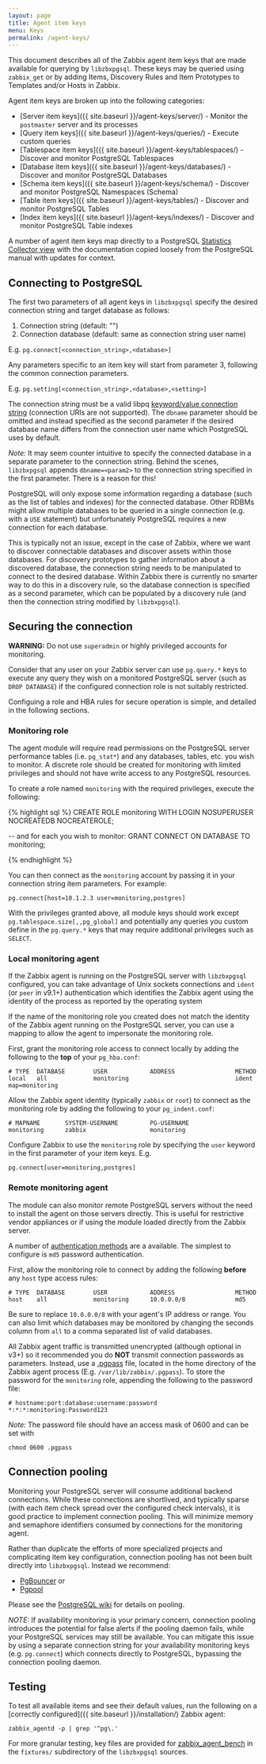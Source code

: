 ```yaml
---
layout: page
title: Agent item keys
menu: Keys
permalink: /agent-keys/
---
```


This document describes all of the Zabbix agent item keys that are made
available for querying by `libzbxpgsql`. These keys may be queried using
`zabbix_get` or by adding Items, Discovery Rules and Item Prototypes to
Templates and/or Hosts in Zabbix.

Agent item keys are broken up into the following categories:

* [Server item keys]({{ site.baseurl }}/agent-keys/server/) - Monitor the
  `postmaster` server and its processes
* [Query item keys]({{ site.baseurl }}/agent-keys/queries/) - Execute custom
  queries
* [Tablespace item keys]({{ site.baseurl }}/agent-keys/tablespaces/) - Discover and
  monitor PostgreSQL Tablespaces
* [Database item keys]({{ site.baseurl }}/agent-keys/databases/) - Discover and
  monitor PostgreSQL Databases
* [Schema item keys]({{ site.baseurl }}/agent-keys/schema/) - Discover and
  monitor PostgreSQL Namespaces (Schema)
* [Table item keys]({{ site.baseurl }}/agent-keys/tables/) - Discover and
  monitor PostgreSQL Tables
* [Index item keys]({{ site.baseurl }}/agent-keys/indexes/) - Discover and
  monitor PostgreSQL Table indexes

A number of agent item keys map directly to a PostgreSQL
[Statistics Collector view](http://www.postgresql.org/docs/9.4/static/monitoring-stats.html)
with the documentation copied loosely from the PostgreSQL manual with updates
for context.


## Connecting to PostgreSQL

The first two parameters of all agent keys in `libzbxpgsql` specify the desired
connection string and target database as follows:

1. Connection string     (default: "")
2. Connection database   (default: same as connection string user name)

E.g. `pg.connect[<connection_string>,<database>]`

Any parameters specific to an item key will start from parameter 3, following
the common connection parameters.

E.g. `pg.setting[<connection_string>,<database>,<setting>]`

The connection string must be a valid libpq [keyword/value connection string](http://www.postgresql.org/docs/9.4/static/libpq-connect.html#LIBPQ-PARAMKEYWORDS)
(connection URIs are not supported). The `dbname` parameter should be omitted
and instead specified as the second parameter if the desired database name
differs from the connection user name which PostgreSQL uses by default.

*Note:* It may seem counter intuitive to specify the connected database
in a separate parameter to the connection string. Behind the scenes,
`libzbxpgsql` appends `dbname=<param2>` to the connection string specified in
the first parameter. There is a reason for this!

PostgreSQL will only expose some information regarding a database (such as the
list of tables and indexes) for the connected database. Other RDBMs might allow
multiple databases to be queried in a single connection (e.g. with a `USE`
statement) but unfortunately PostgreSQL requires a new connection for each
database.

This is typically not an issue, except in the case of Zabbix, where we want to
discover connectable databases and discover assets within those databases.
For discovery prototypes to gather information about a discovered database, the
connection string needs to be manipulated to connect to the desired database.
Within Zabbix there is currently no smarter way to do this in a discovery rule,
so the database connection is specified as a second parameter, which can be
populated by a discovery rule (and then the connection string modified by
`libzbxpgsql`).


## Securing the connection

__WARNING:__ Do not use `superadmin` or highly privileged accounts for
monitoring.

Consider that any user on your Zabbix server can use `pg.query.*` keys to
execute any query they wish on a monitored PostgreSQL server (such as 
`DROP DATABASE`) if the configured connection role is not suitably restricted.

Configuing a role and HBA rules for secure operation is simple, and detailed
in the following sections.

### Monitoring role

The agent module will require read permissions on the PostgreSQL server
performance tables (i.e. `pg_stat*`) and any databases, tables, etc. you wish
to monitor. A discrete role should be created for monitoring with limited
privileges and should not have write access to any PostgreSQL resources.

To create a role named `monitoring` with the required privileges, execute the
following:

{% highlight sql %}
CREATE ROLE monitoring WITH LOGIN NOSUPERUSER NOCREATEDB NOCREATEROLE;

-- and for each <dbname> you wish to monitor:
GRANT CONNECT ON DATABASE <dbname> TO monitoring;

{% endhighlight %}

You can then connect as the `monitoring` account by passing it in your
connection string item parameters. For example:

    pg.connect[host=10.1.2.3 user=monitoring,postgres]

With the privileges granted above, all module keys should work except
`pg.tablespace.size[,,pg_global]` and potentially any queries you custom define
in the `pg.query.*` keys that may require additional privileges such as
`SELECT`.

### Local monitoring agent

If the Zabbix agent is running on the PostgreSQL server with `libzbxpgsql`
configured, you can take advantage of Unix sockets connections and `ident`
(or `peer` in v9.1+) authentication which identifies the Zabbix agent using the
identity of the process as reported by the operating system

If the name of the monitoring role you created does not match the identity of
the Zabbix agent running on the PostgreSQL server, you can use a mapping to
allow the agent to impersonate the monitoring role.

First, grant the monitoring role access to connect locally by adding the
following to the __top__ of your `pg_hba.conf`:

    # TYPE  DATABASE        USER            ADDRESS                 METHOD
    local   all             monitoring                              ident map=monitoring

Allow the Zabbix agent identity (typically `zabbix` or `root`) to connect as
the monitoring role by adding the following to your `pg_indent.conf`:

    # MAPNAME       SYSTEM-USERNAME         PG-USERNAME
    monitoring      zabbix                  monitoring

Configure Zabbix to use the `monitoring` role by specifying the `user` keyword
in the first parameter of your item keys. E.g.

    pg.connect[user=monitoring,postgres]

### Remote monitoring agent

The module can also monitor remote PostgreSQL servers without the need to
install the agent on those servers directly. This is useful for restrictive
vendor appliances or if using the module loaded directly from the Zabbix
server.

A number of [authentication methods](http://www.postgresql.org/docs/9.4/static/auth-methods.html)
are a available. The simplest to configure is `md5` password authentication.

First, allow the monitoring role to connect by adding the following __before__
any `host` type access rules:

    # TYPE  DATABASE        USER            ADDRESS                 METHOD
    host    all             monitoring      10.0.0.0/8              md5

Be sure to replace `10.0.0.0/8` with your agent's IP address or range. You can
also limit which databases may be monitored by changing the seconds column from
`all` to a comma separated list of valid databases.

All Zabbix agent traffic is transmitted unencrypted (although optional in v3+)
so it recommended you do __NOT__ transmit connection passwords as parameters.
Instead, use a [.pgpass](http://www.postgresql.org/docs/9.4/static/libpq-pgpass.html)
file, located in the home directory of the Zabbix agent process (E.g.
`/var/lib/zabbix/.pgpass`). To store the password for the `monitoring` role,
appending the following to the password file:

    # hostname:port:database:username:password
    *:*:*:monitoring:Password123

*Note:* The password file should have an access mask of 0600 and can be set with

    chmod 0600 .pgpass

## Connection pooling

Monitoring your PostgreSQL server will consume additional backend connections.
While these connections are shortlived, and typically sparse (with each item
check spread over the configured check intervals), it is good practice to
implement connection pooling. This will minimize memory and semaphore
identifiers consumed by connections for the monitoring agent.

Rather than duplicate the efforts of more specialized projects and complicating
item key configuration, connection pooling has not been built directly into
`libzbxpgsql`. Instead we recommend:

 * [PgBouncer](https://pgbouncer.github.io/) or
 * [Pgpool](http://www.pgpool.net/)

Please see the 
[PostgreSQL wiki](https://wiki.postgresql.org/wiki/Replication,_Clustering,_and_Connection_Pooling#Connection_Pooling_and_Acceleration)
for details on pooling.

*NOTE:* If availability monitoring is your primary concern, connection pooling
introduces the potential for false alerts if the pooling daemon fails, while
your PostgreSQL services may still be available. You can mitigate this issue by
using a separate connection string for your availability monitoring keys (e.g.
`pg.connect`) which connects directly to PostgreSQL, bypassing the connection
pooling daemon.

## Testing

To test all available items and see their default values, run the following on
a [correctly configured]({{ site.baseurl }}/installation/) Zabbix agent:

    zabbix_agentd -p | grep '^pg\.'

For more granular testing, key files are provided for
[zabbix_agent_bench](https://github.com/cavaliercoder/zabbix_agent_bench) in
the `fixtures/` subdirectory of the `libzbxpgsql` sources.
